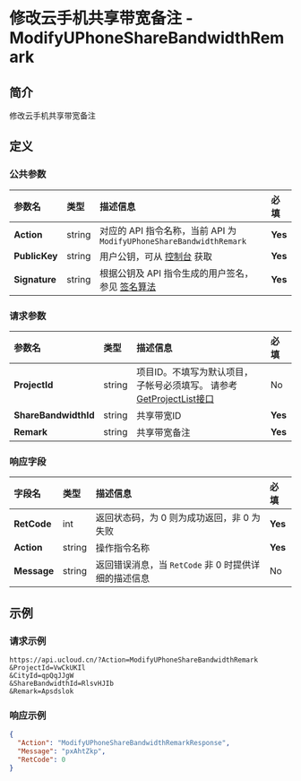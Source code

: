 # 修改云手机共享带宽备注 - ModifyUPhoneShareBandwidthRemark

## 简介

修改云手机共享带宽备注









## 定义

### 公共参数

| 参数名 | 类型 | 描述信息 | 必填 |
|:---|:---|:---|:---|
| **Action**     | string  | 对应的 API 指令名称，当前 API 为 `ModifyUPhoneShareBandwidthRemark`                        | **Yes** |
| **PublicKey**  | string  | 用户公钥，可从 [控制台](https://console.ucloud.cn/uapi/apikey) 获取                                             | **Yes** |
| **Signature**  | string  | 根据公钥及 API 指令生成的用户签名，参见 [签名算法](api/summary/signature.md)  | **Yes** |

### 请求参数

| 参数名 | 类型 | 描述信息 | 必填 |
|:---|:---|:---|:---|
| **ProjectId** | string | 项目ID。不填写为默认项目，子帐号必须填写。 请参考[GetProjectList接口](https://docs.ucloud.cn/api/summary/get_project_list) |No|
| **ShareBandwidthId** | string | 共享带宽ID |**Yes**|
| **Remark** | string | 共享带宽备注 |**Yes**|

### 响应字段

| 字段名 | 类型 | 描述信息 | 必填 |
|:---|:---|:---|:---|
| **RetCode** | int | 返回状态码，为 0 则为成功返回，非 0 为失败 |**Yes**|
| **Action** | string | 操作指令名称 |**Yes**|
| **Message** | string | 返回错误消息，当 `RetCode` 非 0 时提供详细的描述信息 |No|




## 示例

### 请求示例
    
```
https://api.ucloud.cn/?Action=ModifyUPhoneShareBandwidthRemark
&ProjectId=VwCkUKIl
&CityId=qpQqJJgW
&ShareBandwidthId=RlsvHJIb
&Remark=Apsdslok
```

### 响应示例
    
```json
{
  "Action": "ModifyUPhoneShareBandwidthRemarkResponse",
  "Message": "pxAhtZkp",
  "RetCode": 0
}
```





